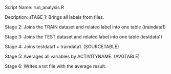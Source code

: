 Script Name: run_analysis.R

Decription:
sTAGE 1:
Brings all labels from files.

Stage 2:
Joins the TRAIN dataset and related label into one table (traindata1)

Stage 3:
Joins the TEST dataset and related label into one table (testdata1)

Stage 4:
Joins testdata1 + traindata1. (SOURCETABLE)

Stage 5:
Averages all variables by ACTIVITYNAME. (AVGTABLE)

Stage 6:
Writes a txt file with the average result.